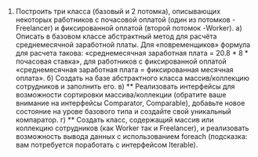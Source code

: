 1. Построить три класса (базовый и 2 потомка), описывающих некоторых работников с почасовой оплатой (один из потомков - Freelancer)
и фиксированной оплатой (второй потомок -Worker).
а) Описать в базовом классе абстрактный метод для расчёта среднемесячной заработной платы.
Для «повременщиков» формула для расчета такова: «среднемесячная заработная плата = 20.8 * 8 * почасовая ставка», для работников
с фиксированной оплатой «среднемесячная заработная плата = фиксированная месячная оплата».
б) Создать на базе абстрактного класса массив/коллекцию сотрудников и заполнить его.
в) ** Реализовать интерфейсы для возможности сортировки массива/коллекции (обратите ваше внимание на интерфейсы Comparator, Comparable),
добавьте новое состояние на урове базового типа и создайте свой уникальный компаратор.
г) ** Создать класс, содержащий массив или коллекцию сотрудников (как Worker так и Freelancer), и реализовать возможность вывода данных
с использованием foreach (подсказка: вам потребуется поработать с интерфейсом Iterable).
